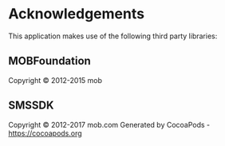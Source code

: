 # Acknowledgements
This application makes use of the following third party libraries:

## MOBFoundation

Copyright © 2012-2015 mob

## SMSSDK

Copyright © 2012-2017 mob.com
Generated by CocoaPods - https://cocoapods.org
